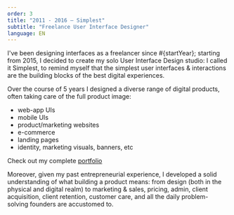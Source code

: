 ```yaml
---
order: 3
title: "2011 - 2016 — Simplest"
subtitle: "Freelance User Interface Designer"
language: EN
---
```


I've been designing interfaces as a freelancer since #{startYear}; starting from 2015, I decided to create my solo User Interface Design studio: I called it Simplest, to remind myself that the simplest user interfaces &amp; interactions are the building blocks of the best digital experiences.

Over the course of 5 years I designed a diverse range of digital products, often taking care of the full product image:

- web-app UIs
- mobile UIs
- product/marketing websites
- e-commerce
- landing pages
- identity, marketing visuals, banners, etc

Check out my complete [portfolio]('/archive/simplest/')

Moreover, given my past entrepreneurial experience, I developed a solid understanding of what building a product means: from design (both in the physical and digital realm) to marketing &amp; sales, pricing, admin, client acquisition, client retention, customer care, and all the daily problem-solving founders are accustomed to.
